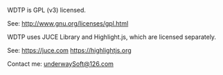 WDTP is GPL (v3) licensed.

See: http://www.gnu.org/licenses/gpl.html

WDTP uses JUCE Library and Highlight.js, which are licensed separately. 

See: https://juce.com  https://highlightjs.org 

Contact me: underwaySoft@126.com

